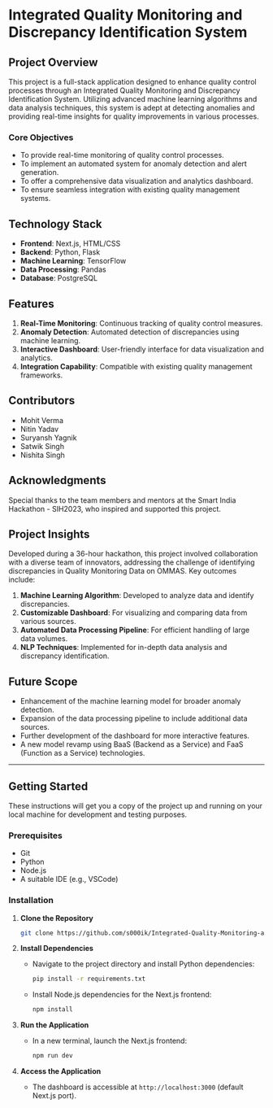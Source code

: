 # Integrated Quality Monitoring and Discrepancy Identification System

## Project Overview
This project is a full-stack application designed to enhance quality control processes through an Integrated Quality Monitoring and Discrepancy Identification System. Utilizing advanced machine learning algorithms and data analysis techniques, this system is adept at detecting anomalies and providing real-time insights for quality improvements in various processes.

### Core Objectives
- To provide real-time monitoring of quality control processes.
- To implement an automated system for anomaly detection and alert generation.
- To offer a comprehensive data visualization and analytics dashboard.
- To ensure seamless integration with existing quality management systems.

## Technology Stack
- **Frontend**: Next.js, HTML/CSS
- **Backend**: Python, Flask
- **Machine Learning**: TensorFlow
- **Data Processing**: Pandas
- **Database**: PostgreSQL

## Features
1. **Real-Time Monitoring**: Continuous tracking of quality control measures.
2. **Anomaly Detection**: Automated detection of discrepancies using machine learning.
3. **Interactive Dashboard**: User-friendly interface for data visualization and analytics.
4. **Integration Capability**: Compatible with existing quality management frameworks.

## Contributors
- Mohit Verma
- Nitin Yadav
- Suryansh Yagnik
- Satwik Singh
- Nishita Singh

## Acknowledgments
Special thanks to the team members and mentors at the Smart India Hackathon - SIH2023, who inspired and supported this project.

## Project Insights
Developed during a 36-hour hackathon, this project involved collaboration with a diverse team of innovators, addressing the challenge of identifying discrepancies in Quality Monitoring Data on OMMAS. Key outcomes include:

1. **Machine Learning Algorithm**: Developed to analyze data and identify discrepancies.
2. **Customizable Dashboard**: For visualizing and comparing data from various sources.
3. **Automated Data Processing Pipeline**: For efficient handling of large data volumes.
4. **NLP Techniques**: Implemented for in-depth data analysis and discrepancy identification.

## Future Scope
- Enhancement of the machine learning model for broader anomaly detection.
- Expansion of the data processing pipeline to include additional data sources.
- Further development of the dashboard for more interactive features.
- A new model revamp using BaaS (Backend as a Service) and FaaS (Function as a Service) technologies.

---

## Getting Started
These instructions will get you a copy of the project up and running on your local machine for development and testing purposes.

### Prerequisites
- Git
- Python
- Node.js
- A suitable IDE (e.g., VSCode)

### Installation
1. **Clone the Repository**
   ```bash
   git clone https://github.com/s000ik/Integrated-Quality-Monitoring-and-Discrepancy-Identification-System.git
   ```
2. **Install Dependencies**
   - Navigate to the project directory and install Python dependencies:
     ```bash
     pip install -r requirements.txt
     ```
   - Install Node.js dependencies for the Next.js frontend:
     ```bash
     npm install
     ```

3. **Run the Application**
   - In a new terminal, launch the Next.js frontend:
     ```bash
     npm run dev
     ```
4. **Access the Application**
   - The dashboard is accessible at `http://localhost:3000` (default Next.js port).
